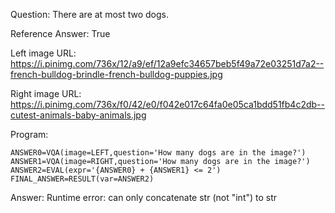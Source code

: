 Question: There are at most two dogs.

Reference Answer: True

Left image URL: https://i.pinimg.com/736x/12/a9/ef/12a9efc34657beb5f49a72e03251d7a2--french-bulldog-brindle-french-bulldog-puppies.jpg

Right image URL: https://i.pinimg.com/736x/f0/42/e0/f042e017c64fa0e05ca1bdd51fb4c2db--cutest-animals-baby-animals.jpg

Program:

```
ANSWER0=VQA(image=LEFT,question='How many dogs are in the image?')
ANSWER1=VQA(image=RIGHT,question='How many dogs are in the image?')
ANSWER2=EVAL(expr='{ANSWER0} + {ANSWER1} <= 2')
FINAL_ANSWER=RESULT(var=ANSWER2)
```
Answer: Runtime error: can only concatenate str (not "int") to str

